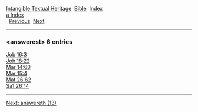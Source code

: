 [Intangible Textual Heritage](../../index)  [Bible](../index) 
[Index](index)   
[a Index](_a_)  
  [Previous](c00567)  [Next](c00569) 

------------------------------------------------------------------------

### &lt;answerest&gt; 6 entries

[Job 16:3](../kjv/job016.htm#003)  
[Joh 18:22](../kjv/joh018.htm#022)  
[Mar 14:60](../kjv/mar014.htm#060)  
[Mar 15:4](../kjv/mar015.htm#004)  
[Mat 26:62](../kjv/mat026.htm#062)  
[Sa1 26:14](../kjv/sa1026.htm#014)  

------------------------------------------------------------------------

[Next: answereth (13)](c00569)
